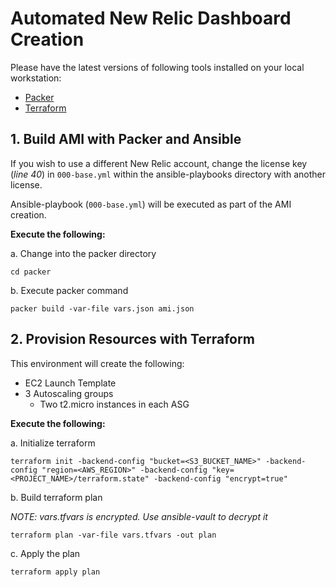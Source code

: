 # Automated New Relic Dashboard Creation

Please have the latest versions of following tools installed on your local workstation:
- [Packer](https://www.packer.io/downloads) 
- [Terraform](https://www.terraform.io/downloads.html)


## 1. Build AMI with Packer and Ansible

If you wish to use a different New Relic account, change the license key (*line 40*) in `000-base.yml` within the ansible-playbooks directory with another license.

Ansible-playbook (`000-base.yml`) will be executed as part of the AMI creation.

**Execute the following:**

a. Change into the packer directory
```
cd packer
``` 
b. Execute packer command
```
packer build -var-file vars.json ami.json
```

## 2. Provision Resources with Terraform
This environment will create the following:
- EC2 Launch Template
- 3 Autoscaling groups
   - Two t2.micro instances in each ASG

**Execute the following:**

a. Initialize terraform
```
terraform init -backend-config "bucket=<S3_BUCKET_NAME>" -backend-config "region=<AWS_REGION>" -backend-config "key=<PROJECT_NAME>/terraform.state" -backend-config "encrypt=true"
```

b. Build terraform plan

*NOTE: vars.tfvars is encrypted. Use ansible-vault to decrypt it*
```
terraform plan -var-file vars.tfvars -out plan
```
c. Apply the plan
```
terraform apply plan
```

